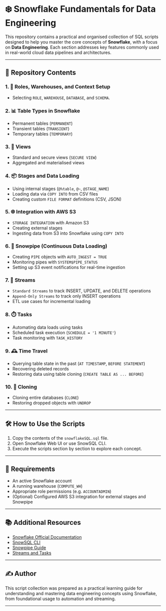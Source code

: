 # ❄️ Snowflake Fundamentals for Data Engineering

This repository contains a practical and organised collection of SQL scripts designed to help you master the core concepts of **Snowflake**, with a focus on **Data Engineering**. Each section addresses key features commonly used in real-world cloud data pipelines and architectures.

---

## 📁 Repository Contents

### 1. 🔐 Roles, Warehouses, and Context Setup
- Selecting `ROLE`, `WAREHOUSE`, `DATABASE`, and `SCHEMA`.

### 2. 📊 Table Types in Snowflake
- Permanent tables (`PERMANENT`)
- Transient tables (`TRANSIENT`)
- Temporary tables (`TEMPORARY`)

### 3. 👀 Views
- Standard and secure views (`SECURE VIEW`)
- Aggregated and materialised views

### 4. 📦 Stages and Data Loading
- Using internal stages (`@%table`, `@~`, `@STAGE_NAME`)
- Loading data via `COPY INTO` from CSV files
- Creating custom `FILE FORMAT` definitions (CSV, JSON)

### 5. 🌐 Integration with AWS S3
- `STORAGE INTEGRATION` with Amazon S3
- Creating external stages
- Ingesting data from S3 into Snowflake using `COPY INTO`

### 6. 🔄 Snowpipe (Continuous Data Loading)
- Creating `PIPE` objects with `AUTO_INGEST = TRUE`
- Monitoring pipes with `SYSTEM$PIPE_STATUS`
- Setting up S3 event notifications for real-time ingestion

### 7. 🔁 Streams
- `Standard Streams` to track INSERT, UPDATE, and DELETE operations
- `Append-Only Streams` to track only INSERT operations
- ETL use cases for incremental loading

### 8. ⏱️ Tasks
- Automating data loads using tasks
- Scheduled task execution (`SCHEDULE = '1 MINUTE'`)
- Task monitoring with `TASK_HISTORY`

### 9. 🕰️ Time Travel
- Querying table state in the past (`AT TIMESTAMP`, `BEFORE STATEMENT`)
- Recovering deleted records
- Restoring data using table cloning (`CREATE TABLE AS ... BEFORE`)

### 10. 🧬 Cloning
- Cloning entire databases (`CLONE`)
- Restoring dropped objects with `UNDROP`

---

## 🛠️ How to Use the Scripts

1. Copy the contents of the `snowflakeSQL.sql` file.
2. Open Snowflake Web UI or use SnowSQL CLI.
3. Execute the scripts section by section to explore each concept.

---

## 🧠 Requirements

- An active Snowflake account
- A running warehouse (`COMPUTE_WH`)
- Appropriate role permissions (e.g. `ACCOUNTADMIN`)
- (Optional) Configured AWS S3 integration for external stages and Snowpipe

---

## 📚 Additional Resources

- [Snowflake Official Documentation](https://docs.snowflake.com/)
- [SnowSQL CLI](https://docs.snowflake.com/en/user-guide/snowsql)
- [Snowpipe Guide](https://docs.snowflake.com/en/user-guide/data-load-snowpipe)
- [Streams and Tasks](https://docs.snowflake.com/en/user-guide/streams-intro)

---

## ✍️ Author

This script collection was prepared as a practical learning guide for understanding and mastering data engineering concepts using Snowflake, from foundational usage to automation and streaming.

---

